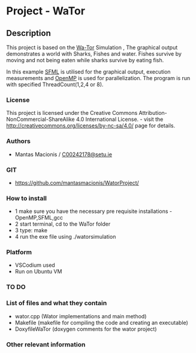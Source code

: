 # Project - WaTor

## Description
This project is based on the [Wa-Tor](https://en.wikipedia.org/wiki/Wa-Tor) Simulation , The graphical output demonstrates a world with Sharks, Fishes and water. Fishes survive by moving and not being eaten while sharks survive by eating fish. 

In this example [SFML](https://www.sfml-dev.org/) is utilised for the graphical output, execution measurements and [OpenMP](https://www.openmp.org/) is used for parallelization.
The program is run with specified ThreadCount(1,2,4 or 8).

### License
This project is licensed under the Creative Commons Attribution-NonCommercial-ShareAlike 4.0 International License. - visit the http://creativecommons.org/licenses/by-nc-sa/4.0/ page for details.

### Authors
- Mantas Macionis / C00242178@setu.ie
### GIT
- https://github.com/mantasmacionis/WatorProject/
### How to install
- 1 make sure you have the necessary pre requisite installations - OpenMP,SFML,gcc
- 2 start terminal, cd to the WaTor folder
- 3 type: make
- 4 run the exe file using ./watorsimulation

### Platform
- VSCodium used
- Run on Ubuntu VM
### TO DO

### List of files and what they contain
- wator.cpp (Wator implementations and main method)
- Makefile (makefile for compiling the code and creating an executable)
- DoxyfileWaTor (doxygen comments for the wator project)

### Other relevant information
